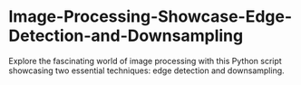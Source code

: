 # Image-Processing-Showcase-Edge-Detection-and-Downsampling
Explore the fascinating world of image processing with this Python script showcasing two essential techniques: edge detection and downsampling.
